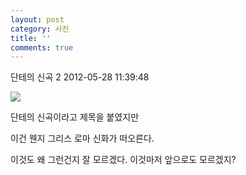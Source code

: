 ```yaml
---
layout: post
category: 사진
title: ''
comments: true
---
```

단테의 신곡 2
2012-05-28 11:39:48


  

![][link0]

  

단테의 신곡이라고 제목을 붙였지만

  

이건 웬지 그리스 로마 신화가 떠오른다.

  

이것도 왜 그런건지 잘 모르겠다. 이것마저 앞으로도 모르겠지?  


[link0]:https://t1.daumcdn.net/cfile/tistory/12591C474FC2E52D12
